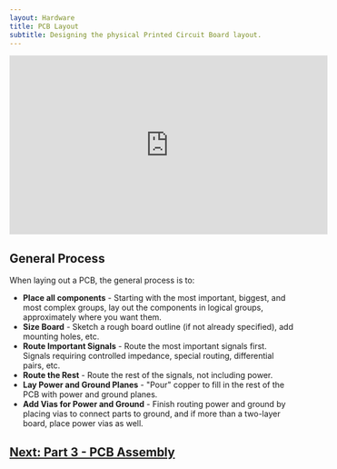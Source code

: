 ```yaml
---
layout: Hardware
title: PCB Layout
subtitle: Designing the physical Printed Circuit Board layout.
---
```


<p><iframe width="560" height="315" src="https://www.youtube.com/embed/4MyprXc0298?si=6jPtF_CljC-SzxRR" title="YouTube video player" frameborder="0" allow="accelerometer; autoplay; clipboard-write; encrypted-media; gyroscope; picture-in-picture; web-share" allowfullscreen></iframe></p>


## General Process

When laying out a PCB, the general process is to:

 * **Place all components** - Starting with the most important, biggest, and most complex groups, lay out the components in logical groups, approximately where you want them.
 * **Size Board** - Sketch a rough board outline (if not already specified), add mounting holes, etc.
 * **Route Important Signals** - Route the most important signals first. Signals requiring controlled impedance, special routing, differential pairs, etc.
 * **Route the Rest** - Route the rest of the signals, not including power.
 * **Lay Power and Ground Planes** - "Pour" copper to fill in the rest of the PCB with power and ground planes.
 * **Add Vias for Power and Ground** - Finish routing power and ground by placing vias to connect parts to ground, and if more than a two-layer board, place power vias as well.

<!-- TODO: add back in when that section is done -->

<!--
## Further Reading

 * [PCB Stackup](/Hardware/Design/PCB_Design_and_Assembly/PCB_Design_Tutorial/PCB_Layout/Stackup) - 

-->
 
## [Next: Part 3 - PCB Assembly](/Hardware/Tutorials/PCB_Tutorial/PCB_Assembly/)



